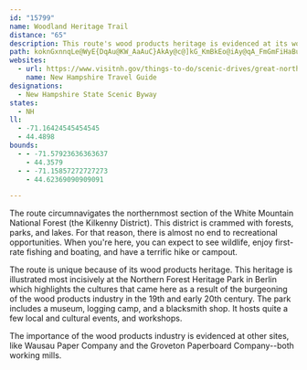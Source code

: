 ```yaml
---
id: "15799"
name: Woodland Heritage Trail
distance: "65"
description: This route's wood products heritage is evidenced at its working mills and the Northern Forest Heritage Park, which highlights the people drawn here because of the industry. Also, this route is crammed with forests, parks, and lakes.
path: koknGxnnqLe@WyE{DqAu@KW_AaAuC}AkAy@c@]kG_KmBkEo@iAy@qA_FmGmFiHaBuKo@gDo@yBgAgCgAeBkBmBeCoBmAc@iB?sBXqA?w@QaF{AiAs@kAkAaDmDmAgAcBgAoBi@yDi@Y@KG]DMEsCEuCKiBc@aG}BcEqBwBgAiA}@sEwEGKKIaA}@wAu@mAa@}AWwC[mGm@_@?yCYsB_@OGiPiEyAa@cImB}DiAcEgAyAWwCe@yBSwGH{AAaB]qKiCaE{@iCYcA@kC\aGtAcFr@iBd@gCjAgHlAuBOyDy@iBMqBCcCLsDp@QHiEhAaJrCwEpA_J`DaB|@eBz@wAfA}F~EaE~CuD|BoCtA}BnAiEnCgN`I}CtBiD`DeCvBsL`K}A|A_DhB_Bt@{Af@K?oGjAmAL}Fj@yOj@_Df@aCr@qC~@iErAc@FMJcGpBaIhDkCpBeBbBgDpCqAbAaAl@oBf@{ALiCKqDa@gDYuFc@aJNwShAaHDyCVs@JaAd@kB~AyAdBmBbCyFhGIFuBnBiC~BEv@FvCz@`Vh@xWL`DVzTRdHOtF[bC_@vB_AdEmCzKaAxEk@`Dk@rD]jDWxDg@tEaAvSWzD_AzQ[zF}@jIwBlOEd@UpAe@vBGx@g@nCM|@wA~Gi@rIa@lEiCvL_@pBe@vC_@hCMzAgAlK}@~Fg@hBaAlCaE|MoBhJe@bBcD`JcB`G}@~BkAjE[n@oBbGsEnLeDnH}@~@w@f@eFdAcCj@{BlAmA|@wGtGsBvAsB~@qJdCoa@`Iy@J^lCn@|CbDrNN^nB`Ir@dA|@t@f@Vx@Xv@`@f@t@xBxDjApCR`CFlCGdHSbI@fEBrB^lEZhE`@nE?jBu@nKCxBDz@Pl@pBvDfA~BP|@@|BIxBa@vB_@zAq@dAc@b@kBr@mB`AaAp@c@t@SjAUtHg@vFA`BLdBf@|CpBbLLrAG~BI|@IxBLxAj@hAtAxBdIzQsTf]wHrJiDdDcI~F_GdEIJuN~JqBpBgAfB}@vBa@tCQdCE`CHbBZrC^jBPd@^hAv@xAjAnAdHpGr@bAj@pAv@dCd@hBNnALvDCzBOxBW~AMn@oL`^{DpLi@vA_AbBeCxC_B`Cm@nAk@|@yClGaBnE_AvCqEdO{DzL{BzGy@`Be@r@cExH_@x@e@x@u@~AoAjDg@fBcAtEs@`Eq@bHcBrMk@hCc@dAo@`A{A|AsAz@eAx@qAvA_@h@g@jASx@Up@u@jCOx@iCfK_Jj`@Ol@SxAItAInBAxALnFNrB|@pFR^f@dBv@fBr@pApDrF`BnCjAdCf@|AjAxGv@vGpBlO~AdMnDtWr@vCdApD~D`J|A~CbBfEhAhCpAnBxBdC~ApAr@f@fHbElBdArD|AbD`BnCnAdHvC|D|ApB|@zBjArD|Bh@b@nAfBvAfBzDlFnB|AxBjAtFnDRPFHdAp@hB`BjA|A`I`M|B|HVnAJ~@TxC\fIZhGXhGFtGMdCg@hFQxAaAxDyA|EcIxUeBjEkAvBkApAeGfCyGZgDx@}BrA}AjAuAbByAhEw@lDc@nDw@~JiIz~@]fHMtDG|J?zHb@`T\xUNnFHbGAbEYlHe@zEwLliAs@zGATIp@s@zGCHq@jH_DzZsE|b@O`BAjCDz@@nAJnB`BnOJrDp@nGj@vGj@hDp@`Dn@tB|@tB|@zAp@z@nAnAjAv@~@h@fAV`BFxACz@Uv@c@zCeDfAcAlBwBvC_CvA_A|DqBfA_@fFQdCChCJr@H~@Tp@b@hAbAfPtRTb@f@zALh@J~@PvBDp@VbAd@bAl@v@zDjD?d@G\OZ~@Tl@\`A~@Zr@`@hAbBxHh@nCTt@vA~B|KbQbObU`BrCl@nA`AhDn@dCbEh]b@nBfApB|@tAZn@fAxAvD|BjG`D~BpAfA|@t@|@zBpE|BlExBtEpCvF`NvX|BlD~@rAjAxAfC~B~BbBx@\rHhCxBfAbDtBjB|A~@fAxAlBpAxB`CjFv@vApEnJhHtN`AfCl@~BDJbAxGj@~Ef@zF`AlN^tDLlBT~DH`CBtABhDPtE`@hFbBzPfBzMn@jCl@nBpAxCpAxBhAlAdCrBjBfAhAZlATxAFv@Mn@[NKv@s@bGoGNUrAw@bBw@hR}GzB}@tAm@vBcBfKqN~DsEfEiDdEsCxCeBhBy@t@QbBS`AGbC@vQxCf@DzAl@lBjAxSxPrAv@nAd@xK`Bdh@`G~AEnBYzAk@d@Y|@aA`Ay@FUVUnCaDhCeDhC_C|AaAhBaAfCcAfDw@~Ce@lLu@lFe@dJ{@tHa@vBEdFm@pBMxA@f@Hd@HzAd@vAbAr@v@lAhBlB|DdAtAnApAdGrD|HdF|B~BrD|CzApAlCrBd@XVH`@ATOx@_A|BwCpEqGd@k@dGoIzAkBdA_ATQfCmAbAc@v@OtBs@t@SnAKT@|CYlACdBLjA@|@F^Ct@Ov@a@`@c@rE{FdBeCfH}KpD{FlFgJdE_H~Vma@~CwFlDgHlK{P`HsLlCuGxA_B`CqAzD_D~BuBjHkHhNgMhDuCrCkCdA{@vL_FnIwDbOkGbH{CfKwE`JmDdDcBpFyCrF_DjBw@tDkAz@s@hAqAnH_QhDeHjAsBhBaCtN{PlE_HfCkCfAgBzBiEz@aCr@eD|@uEhA_ElAwCfDwFf@kAbCcI|Pij@xAwCrAyC|AqEnGaQjAsDlI__@bGcYfBwHvEmQvDyO~@iDv@gCt@gBpCwErCiFr@sApEuHxE}H~CkG`IgQ`BuDxA{DrCmGrCiGnFuMvBcFfVki@nCqGxDcKfBcFjBeFnEeK`AsBlBqCxF{GfBeCv@gBvBqH`AyC|AcEbAyBvAmBpGwHhLoMvSoVrJaLrE{ElLoMhHyI|RmV~@oAfD_E`EiFtHkJfE}DpHkGnAyAbC{DrCyDhC}CbDmDpAgBf@kAxC_G|CsFvF_J`AwBd@cBdCeOhBoKzB_Lv@yCx@oBtBcDbDqEjAyBh@{AZgB`B}Mb@wCr@{F`@eFL_FVaH\qEp@sGtBiMdEm\|@wKdBkO`@sETcECmFGqC?_HDqB^sDj@sGTcEF}EOgMCcJJuAdAqGP}BRsE?uGK{PFuFc@mF]sB_AsDw@yB}CuGuHmNcBsDwFqP_AuCiCcKuAgGuCaPo@}FSuCm@wGUmD{AoWGuAgBcWOqAWwFcAiNk@}DgAkFcLag@a@uBk@sDa@wEsAkSo@qHs@uHUiDMaLFaTLwTDgRCwBe@{Fy@{Fq@{D_DyM}AeGKm@oE{QgAiE?IqE}RcDaNcBuGiBsG{GsXKWoBiIgCqMkAqFQ_A_K}h@iD_Q}DcTq@iEoAuJSgA{BoPk@kCeAuCmA}ByAyBmAwAgA_AoHiEki@{[kCwC}AcCkAqCiAyDkBaHm@gD_@{CoAsMG}BLwDRyBz@_If@}ChAiGjAiGnB}LPsBJ_EOmL?mAOmMAoGb@aB{@r@mEnF]j@yFhHqAfAg@Ve@FeBt@o@Xo@l@QHg@R}@PoC?}Bc@iD}AoLuHuB}@aDmAyDoAmRqF}FwBcD_AcC[uEEgGVuEd@qIdAwDBwB_@mE_A_JaCuKeCwFcAeF[_CA{D\gAL}AZyD`@oB?yBYqCaAkJuDcCs@kBQsCO{LCoDN{FWwH}@gFs@u@MaCm@_Fw@cKwCwAMs@?sGn@gA?yAc@uFeC_C_@yEk@{B}@kC{@uBe@iBWoM}@iLh@_BGsAYk@UwBgAcBg@UCa@Q
websites:
  - url: https://www.visitnh.gov/things-to-do/scenic-drives/great-north-woods
    name: New Hampshire Travel Guide
designations:
  - New Hampshire State Scenic Byway
states:
  - NH
ll:
  - -71.16424545454545
  - 44.4898
bounds:
  - - -71.57923636363637
    - 44.3579
  - - -71.15857272727273
    - 44.62369090909091

---
```


The route circumnavigates the northernmost section of the White Mountain National Forest (the Kilkenny District). This district is crammed with forests, parks, and lakes. For that reason, there is almost no end to recreational opportunities. When you're here, you can expect to see wildlife, enjoy first-rate fishing and boating, and have a terrific hike or campout.

The route is unique because of its wood products heritage. This heritage is illustrated most incisively at the Northern Forest Heritage Park in Berlin which highlights the cultures that came here as a result of the burgeoning of the wood products industry in the 19th and early 20th century. The park includes a museum, logging camp, and a blacksmith shop. It hosts quite a few local and cultural events, and workshops.

The importance of the wood products industry is evidenced at other sites, like Wausau Paper Company and the Groveton Paperboard Company--both working mills.
